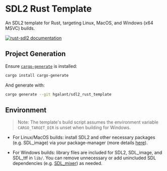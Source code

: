 # SDL2 Rust Template

An SDL2 template for Rust, targeting Linux, MacOS, and Windows (x64 MSVC) builds.

[![rust-sdl2 documentation](https://img.shields.io/badge/docs-rust--sdl2-blue)](https://docs.rs/sdl2/0.34.3/sdl2/)

## Project Generation

Ensure [`cargo-generate`](https://github.com/ashleygwilliams/cargo-generate) is installed:

```sh
cargo install cargo-generate
```

And generate with:

```sh
cargo generate --git hgalant/sdl2_rust_template
```

## Environment

> Note: The template's build script assumes the environment variable `CARGO_TARGET_DIR` is unset when building for Windows.

- For Linux/MacOS builds: install SDL2 and other necessary packages (e.g. SDL_image) via your package-manager (more details [here](https://github.com/Rust-SDL2/rust-sdl2#sdl20-development-libraries)).

- For Windows builds: library files are included for SDL2, SDL_image, and SDL_ttf in `lib/`.
You can remove unnecessary or add unincluded SDL dependencies (e.g. [SDL_mixer](https://www.libsdl.org/projects/SDL_mixer/)) as needed.